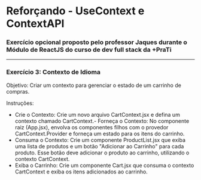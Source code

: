 <h1>Reforçando - UseContext e ContextAPI</h1>

### Exercício opcional proposto pelo professor Jaques durante o Módulo de ReactJS do curso de dev full stack da +PraTi

<hr/>

### Exercício 3: Contexto de Idioma

Objetivo: Criar um contexto para gerenciar o estado de um carrinho de compras.

Instruções:

- Crie o Contexto: Crie um novo arquivo CartContext.jsx e defina um contexto chamado CartContext.- Forneça o Contexto: No componente raiz (App.jsx), envolva os componentes filhos com o provedor CartContext.Provider e forneça um estado para os itens do carrinho.
- Consuma o Contexto: Crie um componente ProductList.jsx que exiba uma lista de produtos e um botão "Adicionar ao Carrinho" para cada produto. Esse botão deve adicionar o produto ao carrinho, utilizando o contexto CartContext.
- Exiba o Carrinho: Crie um componente Cart.jsx que consuma o contexto CartContext e exiba os itens adicionados ao carrinho.